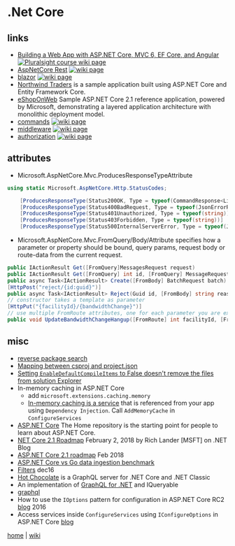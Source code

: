 # .Net Core

## links

- [Building a Web App with ASP.NET Core, MVC 6, EF Core, and Angular](./netcore/Building.A.Web.App.With.ASP.NET.Core.MVC6.EFCore.And.Angular.md) [![Pluralsight course wiki page](https://img.shields.io/badge/Pluralsight-wiki-red.svg)](./netcore/Building.A.Web.App.With.ASP.NET.Core.MVC6.EFCore.And.Angular.md)
- [AspNetCore Rest](rest.md) [![wiki page](https://img.shields.io/badge/wiki-page-green.svg)](rest.md)
- [blazor](./netcore/blazor.md) [![wiki page](https://img.shields.io/badge/wiki-page-green.svg)](./netcore/blazor.md)
- [Northwind Traders](https://github.com/JasonGT/NorthwindTraders) is a sample application built using ASP.NET Core and Entity Framework Core.
- [eShopOnWeb](https://github.com/dotnet-architecture/eShopOnWeb) Sample ASP.NET Core 2.1 reference application, powered by Microsoft, demonstrating a layered application architecture with monolithic deployment model.
- [commands](./netcore/commands.md) [![wiki page](https://img.shields.io/badge/wiki-page-green.svg)](./netcore/commands.md)
- [middleware](./netcore/middleware.md) [![wiki page](https://img.shields.io/badge/wiki-page-green.svg)](./netcore/middleware.md)
- [authorization](./netcore/authorization.md) [![wiki page](https://img.shields.io/badge/wiki-page-green.svg)](./netcore/authorization.md)

## attributes

- Microsoft.AspNetCore.Mvc.ProducesResponseTypeAttribute

```cs
using static Microsoft.AspNetCore.Http.StatusCodes;

    [ProducesResponseType(Status200OK, Type = typeof(CommandResponse<List<SomeDto>>))]
    [ProducesResponseType(Status400BadRequest, Type = typeof(JsonErrorResponse))]
    [ProducesResponseType(Status401Unauthorized, Type = typeof(string))]
    [ProducesResponseType(Status403Forbidden, Type = typeof(string))]
    [ProducesResponseType(Status500InternalServerError, Type = typeof(JsonErrorResponse))]
```

- Microsoft.AspNetCore.Mvc.FromQuery/Body/Attribute specifies how a parameter or property should be bound, query params, request body or route-data from the current request.

```cs
public IActionResult Get([FromQuery]MessagesRequest request)
public IActionResult Get([FromQuery] int id, [FromQuery] MessageRequest request)
public async Task<IActionResult> Create([FromBody] BatchRequest batch)
[HttpPost("reject/{id:guid}")]
public async Task<IActionResult> Reject(Guid id, [FromBody] string reason)
// constructor takes a template as parameter
[HttpPut("{facilityId}/{bandwidthChange}")] 
// use multiple FromRoute attributes, one for each parameter you are expecting to be bound from the routing data
public void UpdateBandwidthChangeHangup([FromRoute] int facilityId, [FromRoute] int bandwidthChange)
```



## misc

- [reverse package search](https://packagesearch.azurewebsites.net/)
- [Mapping between csproj and project.json](https://docs.microsoft.com/en-us/dotnet/core/tools/project-json-to-csproj)
- [Setting `EnableDefaultCompileItems` to False doesn't remove the files from solution Explorer](https://github.com/dotnet/sdk/issues/1157)
- In-memory caching in ASP.NET Core
  - add `microsoft.extensions.caching.memory`
  - [In-memory caching is a service](https://docs.microsoft.com/en-us/aspnet/core/performance/caching/memory) that is referenced from your app using `Dependency Injection`. Call `AddMemoryCache` in `ConfigureServices`
- [ASP.NET Core](https://github.com/aspnet/home) The Home repository is the starting point for people to learn about ASP.NET Core.
- [NET Core 2.1 Roadmap](https://blogs.msdn.microsoft.com/dotnet/2018/02/02/net-core-2-1-roadmap/) February 2, 2018 by Rich Lander [MSFT] on .NET Blog
- [ASP.NET Core 2.1 roadmap](https://blogs.msdn.microsoft.com/webdev/2018/02/02/asp-net-core-2-1-roadmap/) Feb 2018
- [ASP.NET Core vs Go data ingestion benchmark](https://stefanprodan.com/2016/aspnetcore-vs-golang-data-ingestion-benchmark/)
- [Filters](https://docs.microsoft.com/en-us/aspnet/core/mvc/controllers/filters) dec16
- [Hot Chocolate](https://github.com/ChilliCream/hotchocolate) is a GraphQL server for .NET Core and .NET Classic
- An implementation of [GraphQL for .NET](https://github.com/ckimes89/graphql-net) and IQueryable
- [graphql](https://graphql.org/code/#c-net)
- How to use the `IOptions` pattern for configuration in ASP.NET Core RC2 [blog](https://andrewlock.net/how-to-use-the-ioptions-pattern-for-configuration-in-asp-net-core-rc2/) 2016
- Access services inside `ConfigureServices` using `IConfigureOptions` in ASP.NET Core [blog](https://andrewlock.net/access-services-inside-options-and-startup-using-configureoptions/)

[home](../README.md) | [wiki](https://github.com/illegitimis/Tutorial/wiki)
